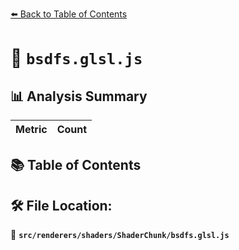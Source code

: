[⬅️ Back to Table of Contents](../../../../index.md)

# 📄 `bsdfs.glsl.js`

## 📊 Analysis Summary

| Metric | Count |
|--------|-------|

## 📚 Table of Contents


## 🛠️ File Location:
📂 **`src/renderers/shaders/ShaderChunk/bsdfs.glsl.js`**